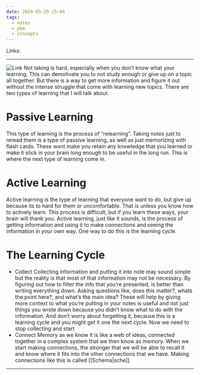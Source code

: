 ```yaml
---
date: 2024-03-29 15:04
tags:
  - notes
  - pkm
  - concepts
---
```

Links: 

---
![Link](https://youtu.be/4RkWiNO3iq8?si=VEKtQCXSo0C0JWs1)
Not taking is hard, especially when you don’t know what your learning. This can demotivate you to not study enough or give up on a topic all together. But there is a way to get more information and figure it out without the intense struggle that come with learning new topics. There are two types of learning that I will talk about.
# Passive Learning
This type of learning is the process of “relearning”. Taking notes just to reread them is a type of passive learning, as well as just memorizing with flash cards. These wont make you retain any knowledge that you learned or make it stick in your brain long enough to be useful in the long run. This is where the next type of learning come in.
# Active Learning
Active learning is the type of learning that everyone want to do, but give up because its to hard for them or uncomfortable. That is unless you know how to actively learn. This process is difficult, but if you learn these ways, your brain will thank you. Active learning, just like it sounds, is the process of getting information and using it to make connections and seeing the information in your own way. One way to do this is the learning cycle.
# The Learning Cycle
- Collect
	Collecting information and putting it into note may sound simple but the reality is that most of that information may not be necessary. By figuring out how to filter the info that you’re presented, is better than writing everything down. Asking questions like, does this matter?, whats the point here?, and what’s the main idea? These will help by giving more context to what you’re putting in your notes is useful and not just things you wrote down because you didn’t know what to do with the information.
	And don’t worry about forgetting it, because this is a learning cycle and you might get it one the next cycle. Now we need to stop collecting and start
- Connect
	Memory as we know it is like a web of ideas, connected together in a complex system that we then know as memory. When we start making connections, the stronger that we will be able to recall it and know where it fits into the other connections that we have. Making connections like this is called [[Schema|sche]]

---
